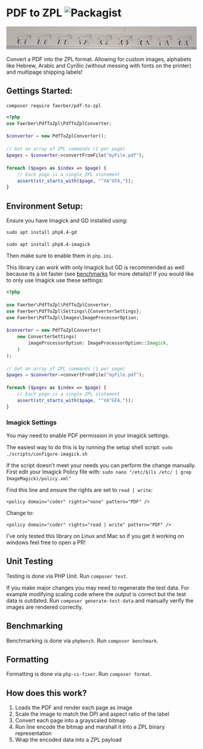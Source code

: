 # PDF to ZPL ![Packagist](https://img.shields.io/packagist/v/faerber/pdf-to-zpl)
![donkey pdf](./static/donkey-label.jpg "Donkey Label")


Convert a PDF into the ZPL format. Allowing for custom images, alphabets like Hebrew, Arabic and Cyrillic (without messing with fonts on the printer) and multipage shipping labels!

## Gettings Started:
```
composer require faerber/pdf-to-zpl
```

```php
<?php
use Faerber\PdfToZpl\PdfToZplConverter;

$converter = new PdfToZplConverter();

// Get an array of ZPL commands (1 per page)
$pages = $converter->convertFromFile("myFile.pdf");

foreach ($pages as $index => $page) {
    // Each page is a single ZPL statement
    assert(str_starts_with($page, "^XA^GFA,"));
}
```

## Environment Setup:

Ensure you have Imagick and GD installed using:
```
sudo apt install php8.4-gd

sudo apt install php8.4-imagick
```
Then make sure to enable them in `php.ini`.


This library can work with only Imagick but GD is recommended as well because its a lot faster (see [benchmarks](./.phpbench/html/index.html) for more details)! If you would like to only use Imagick use these settings:
```php
<?php

use Faerber\PdfToZpl\PdfToZplConverter;
use Faerber\PdfToZpl\Settings\{ConverterSettings};
use Faerber\PdfToZpl\Images\ImageProcessorOption;

$converter = new PdfToZplConverter(
    new ConverterSettings(
        imageProcessorOption: ImageProcessorOption::Imagick,
    )
);

// Get an array of ZPL commands (1 per page)
$pages = $converter->convertFromFile("myFile.pdf");

foreach ($pages as $index => $page) {
    // Each page is a single ZPL statement
    assert(str_starts_with($page, "^XA^GFA,"));
}
```

### Imagick Settings
You may need to enable PDF permission in your Imagick settings.

The easiest way to do this is by running the setup shell script: `sudo ./scripts/configure-imagick.sh`

If the script doesn't meet your needs you can perform the change manually.
First edit your Imagick Policy file with: `sudo nano "/etc/$(ls /etc/ | grep ImageMagick)/policy.xml"`

Find this line and ensure the rights are set to `read | write`:
```
<policy domain="coder" rights="none" pattern="PDF" />
```
Change to:
```
<policy domain="coder" rights="read | write" pattern="PDF" />
```

I've only tested this library on Linux and Mac so if you get it working on windows feel free to open a PR!

## Unit Testing
Testing is done via PHP Unit. Run `composer test`.

If you make major changes you may need to regenerate the test data.
For example modifying scaling code where the output is correct but the test data is outdated.
Run `composer generate-test-data` and manually verify the images are rendered correctly.

## Benchmarking
Benchmarking is done via `phpbench`. Run `composer benchmark`.

## Formatting
Formatting is done via `php-cs-fixer`. Run `composer format`.

## How does this work?
1. Loads the PDF and render each page as image
1. Scale the image to match the DPI and aspect ratio of the label
1. Convert each page into a grayscaled bitmap
1. Run line encode the bitmap and marshall it into a ZPL binary representation
1. Wrap the encoded data into a ZPL payload
